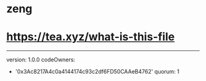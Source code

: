# zeng
# https://tea.xyz/what-is-this-file
---
version: 1.0.0
codeOwners:
  - '0x3Ac8217A4c0a4144174c93c2df6FD50CAAeB4762'
quorum: 1
